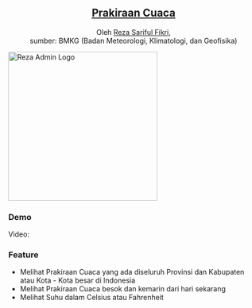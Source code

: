 <h2 align="center"><a href="https://rezafikkri.github.io/Prakiraan-Cuaca">Prakiraan Cuaca</a></h2>
<p align="center">Oleh <a href="https://twitter.com/fikkrireza">Reza Sariful Fikri</a>,<br> sumber: BMKG (Badan Meteorologi, Klimatologi, dan Geofisika)</p>
<img align="center" alt="Reza Admin Logo" src="https://rezafikkri.github.io/Prakiraan-Cuaca/dist/img/PrakiraanCuaca.png" width="300">

### Demo
Video: 

### Feature
- Melihat Prakiraan Cuaca yang ada diseluruh Provinsi dan Kabupaten atau Kota - Kota besar di Indonesia
- Melihat Prakiraan Cuaca besok dan kemarin dari hari sekarang
- Melihat Suhu dalam Celsius atau Fahrenheit
